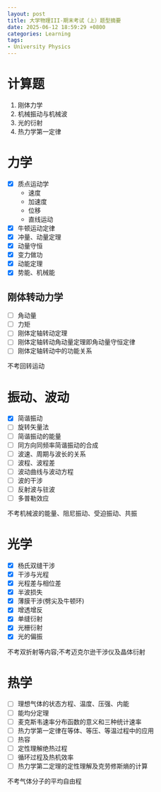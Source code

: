 ```yaml
---
layout: post
title: 大学物理III-期末考试（上）题型摘要
date: 2025-06-12 18:59:29 +0800
categories: Learning
tags:
- University Physics
---
```

# 计算题

1. 刚体力学
2. 机械振动与机械波
3. 光的衍射
4. 热力学第一定律

# 力学

- [x] 质点运动学
    - 速度
    - 加速度
    - 位移
    - 直线运动
- [x] 牛顿运动定律
- [x] 冲量、动量定理
- [x] 动量守恒
- [x] 变力做功
- [x] 动能定理
- [x] 势能、机械能

## 刚体转动力学

- [ ] 角动量
- [ ] 力矩
- [ ] 刚体定轴转动定理
- [ ] 刚体定轴转动角动量定理即角动量守恒定律
- [ ] 刚体定轴转动中的功能关系

不考回转运动

# 振动、波动

- [x] 简谐振动
- [ ] 旋转矢量法
- [ ] 简谐振动的能量
- [ ] 同方向同频率简谐振动的合成
- [ ] 波速、周期与波长的关系
- [ ] 波程、波程差
- [ ] 波动曲线与波动方程
- [ ] 波的干涉
- [ ] 反射波与驻波
- [ ] 多普勒效应

不考机械波的能量、阻尼振动、受迫振动、共振

# 光学

- [x] 杨氏双缝干涉
- [x] 干涉与光程
- [x] 光程差与相位差
- [x] 半波损失
- [x] 薄膜干涉(劈尖及牛顿环)
- [x] 增透增反
- [x] 单缝衍射
- [x] 光栅衍射
- [x] 光的偏振

不考双折射等内容;不考迈克尔逊干涉仪及晶体衍射

# 热学

- [ ] 理想气体的状态方程、温度、压强、内能
- [ ] 能均分定理
- [ ] 麦克斯韦速率分布函数的意义和三种统计速率
- [ ] 热力学第一定律在等体、等压、等温过程中的应用
- [ ] 热容
- [ ] 定性理解绝热过程
- [ ] 循环过程及热机效率
- [ ] 热力学第二定理的定性理解及克劳修斯熵的计算

不考气体分子的平均自由程